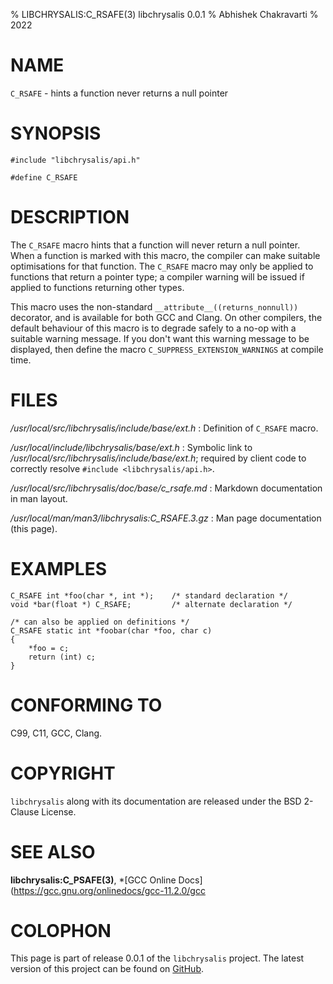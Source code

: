 % LIBCHRYSALIS:C_RSAFE(3) libchrysalis 0.0.1
% Abhishek Chakravarti
% 2022


# NAME

`C_RSAFE` - hints a function never returns a null pointer


# SYNOPSIS

```
#include "libchrysalis/api.h"

#define C_RSAFE
```
 

# DESCRIPTION

The `C_RSAFE` macro hints that a function will never return a null pointer. When
a function is marked with this macro, the compiler can make suitable
optimisations for that function. The `C_RSAFE` macro may only be applied to
functions that return a pointer type; a compiler warning will be issued if
applied to functions returning other types.

This macro uses the non-standard `__attribute__((returns_nonnull))` decorator,
and is available for both GCC and Clang. On other compilers, the default
behaviour of this macro is to degrade safely to a no-op with a suitable warning
message. If you don't want this warning message to be displayed, then define the
macro `C_SUPPRESS_EXTENSION_WARNINGS` at compile time.


# FILES

*/usr/local/src/libchrysalis/include/base/ext.h*
: Definition of `C_RSAFE` macro.

*/usr/local/include/libchrysalis/base/ext.h*
: Symbolic link to */usr/local/src/libchrysalis/include/base/ext.h*; required by
client code to correctly resolve `#include <libchrysalis/api.h>`.

*/usr/local/src/libchrysalis/doc/base/c_rsafe.md*
: Markdown documentation in man layout.

*/usr/local/man/man3/libchrysalis:C_RSAFE.3.gz*
: Man page documentation (this page).


# EXAMPLES

```
C_RSAFE int *foo(char *, int *);    /* standard declaration */
void *bar(float *) C_RSAFE;         /* alternate declaration */

/* can also be applied on definitions */
C_RSAFE static int *foobar(char *foo, char c)
{
	*foo = c;
	return (int) c;
}
```


# CONFORMING TO

C99, C11, GCC, Clang.


# COPYRIGHT

`libchrysalis` along with its documentation are released under the BSD 2-Clause
License.


# SEE ALSO

**libchrysalis:C_PSAFE(3)**, 
*[GCC Online Docs](https://gcc.gnu.org/onlinedocs/gcc-11.2.0/gcc


# COLOPHON

This page is part of release 0.0.1 of the `libchrysalis` project. The latest
version of this project can be found on
[GitHub](https://github.com/achakravarti/libchrysalis).

